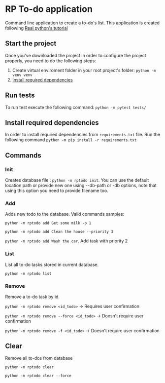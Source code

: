 # RP To-do application

Command line application to create a to-do's list. This application is created following [Real python's tutorial](https://realpython.com/python-typer-cli/)

## Start the project

Once you've downloaded the project in order to configure the project properly, you need to do the following steps:

1) Create virtual enviroment folder in your root project's folder: `python -m venv venv`
2) [Install required dependencies](#install-required-dependencies)

## Run tests

To run test execute the following command: `python -m pytest tests/`

## Install required dependencies

In order to install required dependencies from `requirements.txt` file. Run the following command `python -m pip install -r requirements.txt`


## Commands

### Init

Creates database file : `python -m rptodo init`. You can use the default location path or provide new one using --db-path or -db options, note that using this option you need to provide filename too.

###  Add

Adds new todo to the database. Valid commands samples:

`python -m rptodo add Get some milk -p 1`

`python -m rptodo add Clean the house --priority 3`

`python -m rptodo add Wash the car`. Add task with priority 2


### List

List all to-do tasks stored in current database.

`python -m rptodo list`


### Remove

Remove a to-do task by id.

`python -m rptodo remove <id_todo>` -> Requires user confirmation

`python -m rptodo remove --force <id_todo>` -> Doesn't require user confirmation

`python -m rptodo remove -f <id_todo>` -> Doesn't require user confirmation


## Clear

Remove all to-dos from database

`python -m rptodo clear`

`python -m rptodo clear --force`